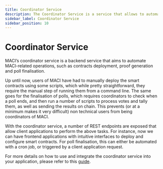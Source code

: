 ```yaml
---
title: Coordinator Service
description: The Coordinator Service is a service that allows to automate MACI coordinator tasks.
sidebar_label: Coordinator Service
sidebar_position: 10
---
```


# Coordinator Service

MACI’s coordinator service is a backend service that aims to automate MACI-related operations, such as contracts deployment, proof generation and poll finalisation.

Up until now, users of MACI have had to manually deploy the smart contracts using some scripts, which while pretty straightforward, they require the manual step of running them from a command line. The same goes for the finalisation of polls, which requires coordinators to check when a poll ends, and then run a number of scripts to process votes and tally them, as well as sending the results on chain. This prevents (or at a minimum makes it very difficult) non technical users from being coordinators of MACI.

With the coordinator service, a number of REST endpoints are exposed that allow client applications to perform the above tasks. For instance, now we can have frontend applications with intuitive interfaces to deploy and configure smart contracts. For poll finalisation, this can either be automated with a cron job, or triggered by a client application request.

For more details on how to use and integrate the coordinator service into your application, please refer to this [guide](/docs/technical-references/coordinator-service).
